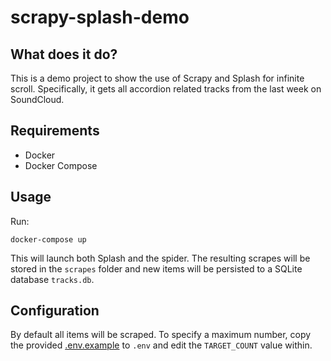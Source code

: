 # scrapy-splash-demo

## What does it do?
This is a demo project to show the use of Scrapy and Splash for infinite scroll. Specifically, it gets all accordion related tracks from the last week on SoundCloud.

## Requirements
* Docker
* Docker Compose

## Usage
Run:

`docker-compose up`

This will launch both Splash and the spider. The resulting scrapes will be stored in the `scrapes` folder and new items will be persisted to a SQLite database `tracks.db`.

## Configuration
By default all items will be scraped. To specify a maximum number, copy the provided [.env.example](.env.example) to `.env` and edit the `TARGET_COUNT` value within.
